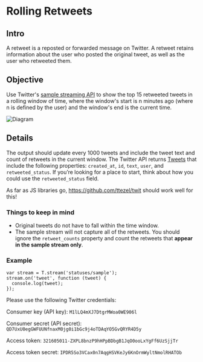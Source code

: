 # Rolling Retweets

## Intro
A retweet is a reposted or forwarded message on Twitter. A retweet retains information about the user who posted the original tweet, as well as the user who retweeted them. 

## Objective
Use Twitter's [sample streaming API](https://dev.twitter.com/streaming/reference/get/statuses/sample) to show the top 15 retweeted tweets in a rolling window of time, where the window's start is n minutes ago (where n is defined by the user) and the window's end is the current time.

![Diagram](http://i.imgur.com/PygXeBE.png)

## Details
The output should update every 1000 tweets and include the tweet text and count of retweets in the current window. The Twitter API returns [Tweets](https://dev.twitter.com/docs/platform-objects/tweets) that include the following properties: `created_at`, `id`, `text`, `user`, and `retweeted_status`. If you’re looking for a place to start, think about how you could use the `retweeted_status` field. 

As far as JS libraries go, https://github.com/ttezel/twit should work well for this! 

### Things to keep in mind
- Original tweets do not have to fall within the time window.
- The sample stream will not capture all of the retweets. You should ignore the `retweet_counts` property and count the retweets that **appear in the sample stream only**.

### Example
```
var stream = T.stream('statuses/sample');
stream.on('tweet', function (tweet) {
  console.log(tweet);
});
```

Please use the following Twitter credentials:

Consumer key (API key):
`M1lLQ4mXJ7DtgrMWoa0WE906l`

Consumer secret (API secret): 
`QD7UxU0egGWFUUNfnaxM0jg0i1bGc9j4oTDAqYO5GvQRYR4D5y`

Access token:
`321605011-ZXPL8bnzP9hHPpBDbgB1JqO0ooLxYgFf6UzSjjTr`

Access token secret: 
`IPDR5So3VCax0n7AqgHSVKeJy6KnOrmWyltNmolRHATOb`
